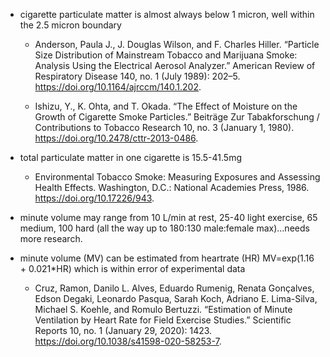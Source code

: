 - cigarette particulate matter is almost always below 1 micron, well within the 2.5 micron boundary

  - Anderson, Paula J., J. Douglas Wilson, and F. Charles Hiller. “Particle Size Distribution of Mainstream Tobacco and Marijuana Smoke: Analysis Using the Electrical Aerosol Analyzer.” American Review of Respiratory Disease 140, no. 1 (July 1989): 202–5. https://doi.org/10.1164/ajrccm/140.1.202.

  - Ishizu, Y., K. Ohta, and T. Okada. “The Effect of Moisture on the Growth of Cigarette Smoke Particles.” Beiträge Zur Tabakforschung / Contributions to Tobacco Research 10, no. 3 (January 1, 1980). https://doi.org/10.2478/cttr-2013-0486.

- total particulate matter in one cigarette is 15.5-41.5mg

  - Environmental Tobacco Smoke: Measuring Exposures and Assessing Health Effects. Washington, D.C.: National Academies Press, 1986. https://doi.org/10.17226/943.

- minute volume may range from 10 L/min at rest, 25-40 light exercise, 65 medium, 100 hard (all the way up to 180:130 male:female max)...needs more research.
- minute volume (MV) can be estimated from heartrate (HR) MV=exp(1.16 + 0.021\*HR) which is within error of experimental data
  - Cruz, Ramon, Danilo L. Alves, Eduardo Rumenig, Renata Gonçalves, Edson Degaki, Leonardo Pasqua, Sarah Koch, Adriano E. Lima-Silva, Michael S. Koehle, and Romulo Bertuzzi. “Estimation of Minute Ventilation by Heart Rate for Field Exercise Studies.” Scientific Reports 10, no. 1 (January 29, 2020): 1423. https://doi.org/10.1038/s41598-020-58253-7.
